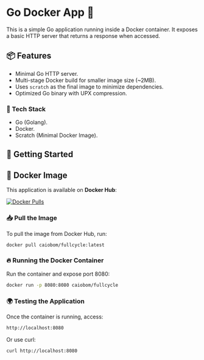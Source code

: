 # Go Docker App 🚀

This is a simple Go application running inside a Docker container. It exposes a basic HTTP server that returns a response when accessed.

## 📦 Features
- Minimal Go HTTP server.
- Multi-stage Docker build for smaller image size (~2MB).
- Uses `scratch` as the final image to minimize dependencies.
- Optimized Go binary with UPX compression.

### 🔧 Tech Stack
- Go (Golang).
- Docker.
- Scratch (Minimal Docker Image).

## 🚀 Getting Started

## 🐳 Docker Image

This application is available on **Docker Hub**:

[![Docker Pulls](https://img.shields.io/docker/pulls/caiobom/fullcycle?style=flat-square)](https://hub.docker.com/r/caiobom/fullcycle)

### 📥 Pull the Image
To pull the image from Docker Hub, run:

```sh
docker pull caiobom/fullcycle:latest
```

### 🔥 Running the Docker Container
Run the container and expose port 8080:

```sh
docker run -p 8080:8080 caiobom/fullcycle
```

### 🌍 Testing the Application
Once the container is running, access:

```sh
http://localhost:8080
```

Or use curl:

```sh
curl http://localhost:8080
```
